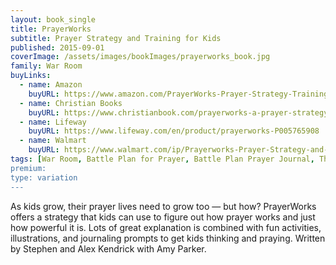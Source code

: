 ```yaml
---
layout: book_single
title: PrayerWorks
subtitle: Prayer Strategy and Training for Kids
published: 2015-09-01
coverImage: /assets/images/bookImages/prayerworks_book.jpg
family: War Room
buyLinks:
  - name: Amazon
    buyURL: https://www.amazon.com/PrayerWorks-Prayer-Strategy-Training-Kids/dp/1433688697/ref=sr_1_1?keywords=PrayerWorks&qid=1637336753&qsid=141-6196979-4180442&sr=8-1&sres=1433688697%2CB07BZLP22Y%2CB008BUMOBY%2CB08B42QKDW%2CB00CPGMUXW%2CB000E28UQU%2CB076G9M9JG%2CB07L4Q3MVY%2CB004Z2090U%2CB0948NQ2WR%2CB083CZ6ZQ5%2CB00FH8PGB8%2CB08XBRCQ5X%2CB08BFD54YW%2CB0026SR0FW%2CB071X9FZ7R%2CB08G81CTB5%2CB0026SSW8G%2CB00NHX6UWY%2CB007ANL5LS&srpt=ABIS_BOOK
  - name: Christian Books
    buyURL: https://www.christianbook.com/prayerworks-a-prayer-strategy-for-kids/alex-kendrick/9781433688690/pd/688690?event=ESRCN
  - name: Lifeway
    buyURL: https://www.lifeway.com/en/product/prayerworks-P005765908
  - name: Walmart
    buyURL: https://www.walmart.com/ip/Prayerworks-Prayer-Strategy-and-Training-for-Kids-Hardcover-9781433688690/44719475
tags: [War Room, Battle Plan for Prayer, Battle Plan Prayer Journal, This Means War, Peter's Perfect Prayer Place]
premium:
type: variation
---
```

As kids grow, their prayer lives need to grow too — but how? PrayerWorks offers a strategy that kids can use to figure out how prayer works and just how powerful it is. Lots of great explanation is combined with fun activities, illustrations, and journaling prompts to get kids thinking and praying. Written by Stephen and Alex Kendrick with Amy Parker.
